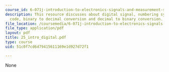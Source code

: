 ```yaml
---
course_id: 6-071j-introduction-to-electronics-signals-and-measurement-spring-2006
description: This resource discusses about digital signal, numbering systems, binary
  code, binary to decimal conversion and decimal to binary conversion.
file_location: /coursemedia/6-071j-introduction-to-electronics-signals-and-measurement-spring-2006/51c0f7cd6d79415611169e1d927d72f1_25_intro_digital.pdf
file_type: application/pdf
layout: pdf
title: 25_intro_digital.pdf
type: course
uid: 51c0f7cd6d79415611169e1d927d72f1

---
```

None